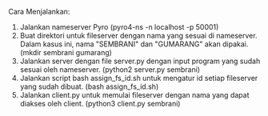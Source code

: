 Cara Menjalankan:

1. Jalankan nameserver Pyro (pyro4-ns -n localhost -p 50001)
2. Buat direktori untuk fileserver dengan nama yang sesuai di nameserver. Dalam kasus ini, nama "SEMBRANI" dan "GUMARANG" akan dipakai. (mkdir sembrani gumarang)
3. Jalankan server dengan file server.py dengan input program yang sudah sesuai oleh nameserver. (python2 server.py sembrani)
4. Jalankan script bash assign_fs_id.sh untuk mengatur id setiap fileserver yang sudah dibuat. (bash assign_fs_id.sh)
5. Jalankan client.py untuk memulai fileserver dengan nama yang dapat diakses oleh client. (python3 client.py sembrani)
